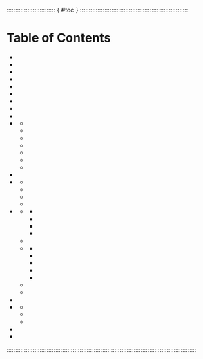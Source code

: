 :::::::::::::::::::::::::::: { #toc } ::::::::::::::::::::::::::::::::::::::::::::::::::::::::::::::
# Table of Contents

- <a href="#credits"></a>
- <a href="#safety"></a>
- <a href="#toc-dice"></a>
- <a href="#toc-issues"></a>
- <a href="#toc-chargen"></a>
- <a href="#toc-facets"></a>
- <a href="#toc-motivation"></a>
- <a href="#toc-skills"></a>
- <a href="#toc-fighting-style"></a>
- <a href="#toc-powers"></a>
  - <a href="#toc-power-words"></a>
  - <a href="#toc-power-displays"></a>
  - <a href="#toc-power-stunts"></a>
  - <a href="#toc-power-words-core"></a>
  - <a href="#toc-power-combos"></a>
  - <a href="#toc-power-words-nova"></a>
  - <a href="#toc-power-words-scene"></a>
- <a href="#toc-nova-power"></a>
- <a href="#toc-classes"></a>
  - <a href="#toc-divine"></a>
  - <a href="#toc-knight"></a>
  - <a href="#toc-monarch"></a>
  - <a href="#toc-paragon"></a>
- <a href="#toc-crisis"></a>
  - <a href="#toc-crisis-countdown"></a>
    - <a href="#toc-crisis-scene"></a>
    - <a href="#toc-crisis-present"></a>
    - <a href="#toc-crisis-goals"></a>
    - <a href="#toc-crisis-pool"></a>
  - <a href="#toc-crisis-start"></a>
  - <a href="#toc-crisis-hero"></a>
    - <a href="#toc-crisis-timely"></a>
    - <a href="#toc-crisis-alert"></a>
    - <a href="#toc-crisis-advance"></a>
    - <a href="#toc-crisis-contribute"></a>
    - <a href="#toc-crisis-saving"></a>
  - <a href="#toc-crisis-crisis"></a>
  - <a href="#toc-crisis-post"></a>
- <a href="#toc-advancements"></a>
- <a href="#toc-handbook"></a>
  - <a href="#toc-handbook-setting"></a>
  - <a href="#toc-handbook-creating"></a>
  - <a href="#toc-handbook-sample"></a>
- <a href="#anchor-license"></a>
- <a href="#toc-glossary"></a>

:::::::::::::::::::::::::::::::::::::::::::::::::::::::::::::::::::::::::::::::::::::::::::::::::::::::::::::
